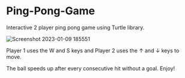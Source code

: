 # Ping-Pong-Game

Interactive 2 player ping pong game using Turtle library. 

![Screenshot 2023-01-09 185551](https://user-images.githubusercontent.com/122187705/211431725-74dfcc12-40b8-42bb-830e-9c75cf8d227a.png)

Player 1 uses the W and S keys and Player 2 uses the ↑ and ↓ keys to move. 

The ball speeds up after every consecutive hit without a goal. Enjoy!
